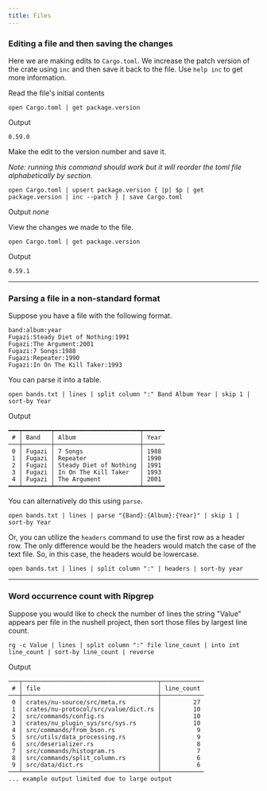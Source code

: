 ```yaml
---
title: Files
---
```


### Editing a file and then saving the changes

Here we are making edits to `Cargo.toml`. We increase the patch version of the crate using `inc` and then save it back to the file.
Use `help inc` to get more information.

Read the file's initial contents

```nushell
open Cargo.toml | get package.version
```

Output

`0.59.0`

Make the edit to the version number and save it.

_Note: running this command should work but it will reorder the toml file alphabetically by section._

```nushell
open Cargo.toml | upsert package.version { |p| $p | get package.version | inc --patch } | save Cargo.toml
```

Output
_none_

View the changes we made to the file.

```nushell
open Cargo.toml | get package.version
```

Output

`0.59.1`

---

### Parsing a file in a non-standard format

Suppose you have a file with the following format.

```
band:album:year
Fugazi:Steady Diet of Nothing:1991
Fugazi:The Argument:2001
Fugazi:7 Songs:1988
Fugazi:Repeater:1990
Fugazi:In On The Kill Taker:1993
```

You can parse it into a table.

```nushell
open bands.txt | lines | split column ":" Band Album Year | skip 1 | sort-by Year
```

Output

```
━━━┯━━━━━━━━┯━━━━━━━━━━━━━━━━━━━━━━━━┯━━━━━━
 # │ Band   │ Album                  │ Year
───┼────────┼────────────────────────┼──────
 0 │ Fugazi │ 7 Songs                │ 1988
 1 │ Fugazi │ Repeater               │ 1990
 2 │ Fugazi │ Steady Diet of Nothing │ 1991
 3 │ Fugazi │ In On The Kill Taker   │ 1993
 4 │ Fugazi │ The Argument           │ 2001
━━━┷━━━━━━━━┷━━━━━━━━━━━━━━━━━━━━━━━━┷━━━━━━
```

You can alternatively do this using `parse`.

```nushell
open bands.txt | lines | parse "{Band}:{Album}:{Year}" | skip 1 | sort-by Year
```

Or, you can utilize the `headers` command to use the first row as a header row. The only difference would be the headers would match the case of the text file. So, in this case, the headers would be lowercase.

```nushell
open bands.txt | lines | split column ":" | headers | sort-by year
```

---

### Word occurrence count with Ripgrep

Suppose you would like to check the number of lines the string "Value" appears per file in the nushell project, then sort those files by largest line count.

```nushell
rg -c Value | lines | split column ":" file line_count | into int line_count | sort-by line_count | reverse
```

Output

```
───┬──────────────────────────────────────┬────────────
 # │ file                                 │ line_count
───┼──────────────────────────────────────┼────────────
 0 │ crates/nu-source/src/meta.rs         │         27
 1 │ crates/nu-protocol/src/value/dict.rs │         10
 2 │ src/commands/config.rs               │         10
 3 │ crates/nu_plugin_sys/src/sys.rs      │         10
 4 │ src/commands/from_bson.rs            │          9
 5 │ src/utils/data_processing.rs         │          9
 6 │ src/deserializer.rs                  │          8
 7 │ src/commands/histogram.rs            │          7
 8 │ src/commands/split_column.rs         │          6
 9 │ src/data/dict.rs                     │          6
───┴──────────────────────────────────────┴────────────
... example output limited due to large output
```
